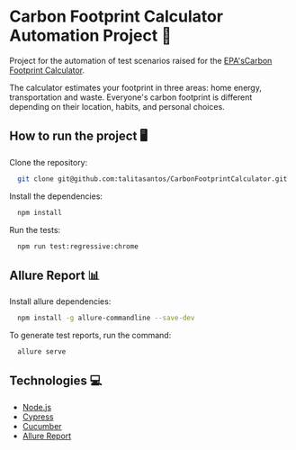 
# Carbon Footprint Calculator Automation Project 🌱

Project for the automation of test scenarios raised for the [EPA'sCarbon Footprint Calculator](https://www3.epa.gov/carbon-footprint-calculator/).

The calculator estimates your footprint in three areas: home energy, transportation and waste. Everyone's carbon footprint is different depending on their location, habits, and personal choices.


## How to run the project 🖥️

Clone the repository:

```bash
  git clone git@github.com:talitasantos/CarbonFootprintCalculator.git
```

Install the dependencies:
```bash
  npm install
```

Run the tests:
```bash
  npm run test:regressive:chrome
```
## Allure Report 📊

Install allure dependencies:

```bash
  npm install -g allure-commandline --save-dev
```

To generate test reports, run the command:

```bash
  allure serve
```


## Technologies 💻

- [Node.js](https://nodejs.org/en/)
- [Cypress](https://www.cypress.io)
- [Cucumber](https://cucumber.io)
- [Allure Report](https://qameta.io/allure-report/)
